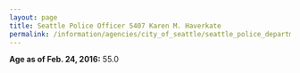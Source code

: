 ```yaml
---
layout: page
title: Seattle Police Officer 5407 Karen M. Haverkate
permalink: /information/agencies/city_of_seattle/seattle_police_department/copbook/5407/
---
```


**Age as of Feb. 24, 2016:** 55.0
